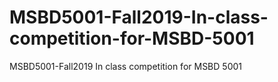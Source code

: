 # MSBD5001-Fall2019-In-class-competition-for-MSBD-5001
MSBD5001-Fall2019 In class competition for MSBD 5001 

